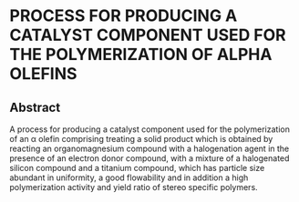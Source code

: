 # PROCESS FOR PRODUCING A CATALYST COMPONENT USED FOR THE POLYMERIZATION OF ALPHA OLEFINS

## Abstract
A process for producing a catalyst component used for the polymerization of an α olefin comprising treating a solid product which is obtained by reacting an organomagnesium compound with a halogenation agent in the presence of an electron donor compound, with a mixture of a halogenated silicon compound and a titanium compound, which has particle size abundant in uniformity, a good flowability and in addition a high polymerization activity and yield ratio of stereo specific polymers.